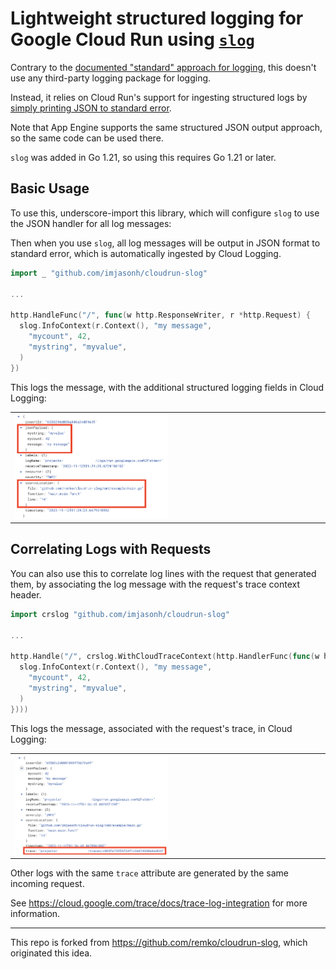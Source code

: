 # Lightweight structured logging for Google Cloud Run using [`slog`](https://pkg.go.dev/log/slog)

Contrary to the [documented "standard" approach for logging](https://cloud.google.com/logging/docs/setup/go), this doesn't use any third-party logging package for logging.

Instead, it relies on Cloud Run's support for ingesting structured logs by [simply printing JSON to standard error](https://cloud.google.com/run/docs/logging#using-json).

Note that App Engine supports the same structured JSON output approach, so the same code can be used there.

`slog` was added in Go 1.21, so using this requires Go 1.21 or later.

## Basic Usage

To use this, underscore-import this library, which will configure `slog` to use the JSON handler for all log messages:

Then when you use `slog`, all log messages will be output in JSON format to standard error, which is automatically ingested by Cloud Logging.

```go
import _ "github.com/imjasonh/cloudrun-slog"

...

http.HandleFunc("/", func(w http.ResponseWriter, r *http.Request) {
  slog.InfoContext(r.Context(), "my message",
    "mycount", 42,
    "mystring", "myvalue",
  )
})
```

This logs the message, with the additional structured logging fields in Cloud Logging:

<table><tr><td><img src="basic.png" width=50%/></td></tr></table> 

## Correlating Logs with Requests

You can also use this to correlate log lines with the request that generated them, by associating the log message with the request's trace context header.

```go
import crslog "github.com/imjasonh/cloudrun-slog"

...

http.Handle("/", crslog.WithCloudTraceContext(http.HandlerFunc(func(w http.ResponseWriter, r *http.Request) {
  slog.InfoContext(r.Context(), "my message",
    "mycount", 42,
    "mystring", "myvalue",
  )
})))
```

This logs the message, associated with the request's trace, in Cloud Logging:

<table><tr><td><img src="correlated.png" width=50%/></td></tr></table> 

Other logs with the same `trace` attribute are generated by the same incoming request.

See https://cloud.google.com/trace/docs/trace-log-integration for more information.

---

This repo is forked from https://github.com/remko/cloudrun-slog, which originated this idea.
